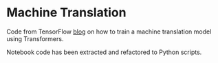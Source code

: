 # Machine Translation

Code from TensorFlow [blog](https://www.tensorflow.org/text/tutorials/transformer) on how to train a machine 
translation model using Transformers. 

Notebook code has been extracted and refactored to Python scripts. 
